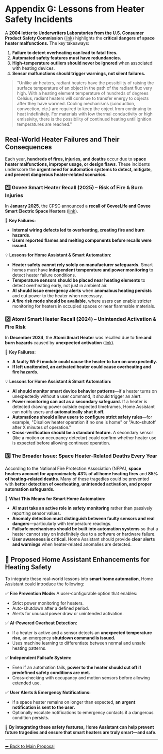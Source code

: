 # **Appendix G: Lessons from Heater Safety Incidents**

A **2004 letter to Underwriters Laboratories from the U.S. Consumer Product Safety Commission** ([link](https://www.cpsc.gov/s3fs-public/pdfs/blk_media_HeaterFeb04.pdf)) highlights the **critical dangers of space heater malfunctions.** The key takeaways:

1. **Failure to detect overheating can lead to fatal fires.**
2. **Automated safety features must have redundancies.**
3. **High-temperature outliers should never be ignored** when associated with heating devices.
4. **Sensor malfunctions should trigger warnings, not silent failures.**

> "Unlike air heaters, radiant heaters have the possibility of raising the surface temperature
of an object in the path of the radiant flux very high. With a heating element temperature of
hundreds of degrees Celsius, radiant heaters will continue to transfer energy to objects after they
have warmed. Cooling mechanisms (conduction, convection, etc.) are required to keep the
object from continuing to heat indefinitely. For materials with low thermal conductivity or high
emissivity, there is the possibility of continued heating until ignition temperatures are reached."

## **Real-World Heater Failures and Their Consequences**

Each year, **hundreds of fires, injuries, and deaths** occur due to **space heater malfunctions, improper usage, or design flaws**. These incidents underscore the **urgent need for automation systems to detect, mitigate, and prevent dangerous heater-related scenarios.**

### **1️⃣ Govee Smart Heater Recall (2025) – Risk of Fire & Burn Injuries**  
In **January 2025**, the CPSC announced a **recall of GoveeLife and Govee Smart Electric Space Heaters** ([link](https://www.cpsc.gov/Recalls/2025/GoveeLife-and-Govee-Smart-Electric-Space-Heaters-Recalled-Due-to-Fire-and-Burn-Hazards-Imported-by-Govee)).

🚨 **Key Failures:**
- **Internal wiring defects led to overheating, creating fire and burn hazards.**
- **Users reported flames and melting components before recalls were issued.**

💡 **Lessons for Home Assistant & Smart Automation:**
- **Heater safety cannot rely solely on manufacturer safeguards.** Smart homes must have **independent temperature and power monitoring** to detect heater failure conditions.
- **Temperature sensors should be placed near heating elements** to detect overheating early, not just in ambient air.
- **AI should issue emergency alerts** when **anomalous heating persists** and cut power to the heater when necessary.
- **A fire risk mode should be available**, where users can enable stricter monitoring for heaters in occupied spaces or near flammable materials.

### **2️⃣ Atomi Smart Heater Recall (2024) – Unintended Activation & Fire Risk**  
In **December 2024**, the **Atomi Smart Heater** was recalled due to **fire and burn hazards** caused by **unexpected activation** ([link](https://www.cpsc.gov/Recalls/2024/Atomi-Recalls-Smart-Heaters-Due-to-Fire-and-Burn-Hazards)).

🚨 **Key Failures:**
- **A faulty Wi-Fi module could cause the heater to turn on unexpectedly.**
- **If left unattended, an activated heater could cause overheating and fire hazards.**

💡 **Lessons for Home Assistant & Smart Automation:**
- **AI should monitor smart device behavior patterns**—if a heater turns on unexpectedly without a user command, it should trigger an alert.
- **Power monitoring can act as a secondary safeguard.** If a heater is detected drawing power outside expected timeframes, Home Assistant can notify users and **automatically shut it off.**
- **Automations should allow users to configure strict safety rules**—for example, "Disallow heater operation if no one is home" or "Auto-shutoff after X minutes of operation."
- **Cross-verification should be a standard feature.** A secondary sensor (like a motion or occupancy detector) could confirm whether heater use is expected before allowing continued operation.

### **3️⃣ The Broader Issue: Space Heater-Related Deaths Every Year**
According to the National Fire Protection Association (NFPA), **space heaters account for approximately 43% of all home heating fires** and **85% of heating-related deaths**. Many of these tragedies could be prevented with **better detection of overheating, unintended activation, and proper automation safeguards.**

🚨 **What This Means for Smart Home Automation:**
- **AI must take an active role in safety monitoring** rather than passively reporting sensor values.
- **Anomaly detection must distinguish between faulty sensors and real dangers**—particularly with temperature readings.
- **Failsafe mechanisms should be built into automation systems** so that a heater cannot stay on indefinitely due to a software or hardware failure.
- **User awareness is critical.** Home Assistant should provide **clear alerts and warnings** when heater-related anomalies are detected.

## **🚀 Proposed Home Assistant Enhancements for Heating Safety**
To integrate these real-world lessons into **smart home automation**, Home Assistant could introduce the following:

✅ **Fire Prevention Mode:** A user-configurable option that enables:
   - Strict power monitoring for heaters.
   - Auto-shutdown after a defined period.
   - Alerts for unusual power draw or unintended activation.

✅ **AI-Powered Overheat Detection:**
   - If a heater is active and a sensor detects an **unexpected temperature rise**, an emergency **shutdown command is issued.**
   - Uses machine learning to differentiate between normal and unsafe heating patterns.

✅ **Independent Failsafe System:**
   - Even if an automation fails, **power to the heater should cut off if predefined safety conditions are met.**
   - Cross-checking with occupancy and motion sensors before allowing extended use.

✅ **User Alerts & Emergency Notifications:**
   - If a space heater remains on longer than expected, **an urgent notification is sent to the user.**
   - Optionally escalate notifications to emergency contacts if a dangerous condition persists.

🚨 **By integrating these safety features, Home Assistant can help prevent future tragedies and ensure that smart heaters are truly smart—and safe.**

---

[⬅ Back to Main Proposal](README.md)
